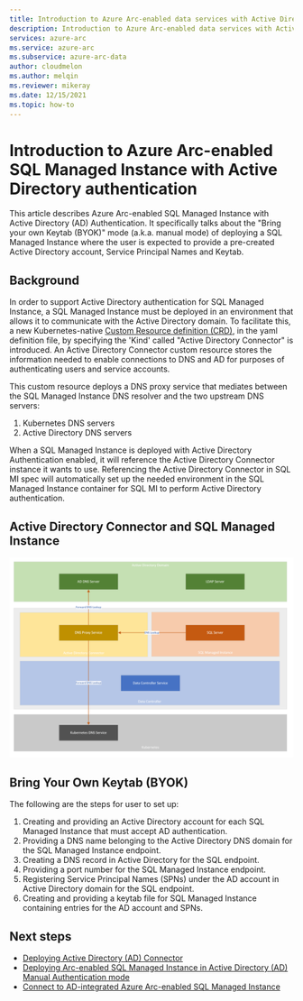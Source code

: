 ```yaml
---
title: Introduction to Azure Arc-enabled data services with Active Directory authentication
description: Introduction to Azure Arc-enabled data services with Active Directory authentication
services: azure-arc
ms.service: azure-arc
ms.subservice: azure-arc-data
author: cloudmelon
ms.author: melqin
ms.reviewer: mikeray
ms.date: 12/15/2021
ms.topic: how-to
---
```


# Introduction to Azure Arc-enabled SQL Managed Instance with Active Directory authentication 

This article describes Azure Arc-enabled SQL Managed Instance with Active Directory (AD) Authentication. It specifically talks about the "Bring your own Keytab (BYOK)" mode (a.k.a. manual mode) of deploying a SQL Managed Instance
where the user is expected to provide a pre-created Active Directory account, Service Principal Names and Keytab.

## Background

In order to support Active Directory authentication for SQL Managed Instance, a SQL Managed Instance must be deployed in an environment that allows it to communicate with the Active Directory domain.
To facilitate this, a new Kubernetes-native [Custom Resource definition (CRD)](https://kubernetes.io/docs/concepts/extend-kubernetes/api-extension/custom-resources/), in the yaml definition file, by specifying the 'Kind' called "Active Directory Connector" is introduced. An Active Directory Connector custom resource stores the information needed to enable connections to DNS and AD for purposes of authenticating users and service accounts.

This custom resource deploys a DNS proxy service that mediates between the SQL Managed Instance DNS resolver and the two upstream DNS servers:

1. Kubernetes DNS servers
2. Active Directory DNS servers

When a SQL Managed Instance is deployed with Active Directory Authentication enabled, it will reference the Active Directory Connector instance it wants to use. Referencing the Active Directory Connector in SQL MI spec will automatically set up the needed environment in the SQL Managed Instance container for SQL MI to perform Active Directory authentication.

## Active Directory Connector and SQL Managed Instance

![Actice Directory Connector](media/active-directory-deployment/active-directory-connector-byok.png)

## Bring Your Own Keytab (BYOK) 

The following are the steps for user to set up:

1. Creating and providing an Active Directory account for each SQL Managed Instance that must accept AD authentication.
1. Providing a DNS name belonging to the Active Directory DNS domain for the SQL Managed Instance endpoint.
1. Creating a DNS record in Active Directory for the SQL endpoint.
1. Providing a port number for the SQL Managed Instance endpoint.
1. Registering Service Principal Names (SPNs) under the AD account in Active Directory domain for the SQL endpoint.
1. Creating and providing a keytab file for SQL Managed Instance containing entries for the AD account and SPNs.

## Next steps

* [Deploying Active Directory (AD) Connector](deploy-active-directory-connector.md)
* [Deploying Arc-enabled SQL Managed Instance in Active Directory (AD) Manual Authentication mode](deploy-active-directory-sqlmi.md)
* [Connect to AD-integrated Azure Arc-enabled SQL Managed Instance](connect-active-directory-sqlmi.md)
